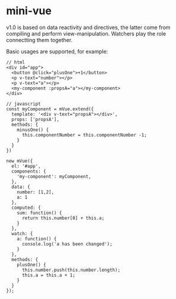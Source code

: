 # mini-vue

v1.0 is based on data reactivity and directives, the latter come from compiling and perform view-manipulation. Watchers play the role connectting them together.

Basic usages are supported, for example:

```
// html
<div id="app">
  <button @click="plusOne">+1</button>
  <p v-text="number"></p>
  <p v-text="a"></p>
  <my-component :propsA="a"></my-component>
</div>

// javascript
const myComponent = mVue.extend({
  template: '<div v-text="propsA"></div>',
  props: ['propsA'],
  methods: {
    minusOne() {
      this.componentNumber = this.componentNumber -1;
    }
  }
})

new mVue({
  el: '#app',
  components: {
    'my-component': myComponent,
  },
  data: {
    number: [1,2],
    a: 1
  },
  computed: {
    sum: function() {
      return this.number[0] + this.a;
    }
  },
  watch: {
    a: function() {
      console.log('a has been changed');
    }
  },
  methods: {
    plusOne() {
      this.number.push(this.number.length);
      this.a = this.a + 1;
    }
  }
});
```
